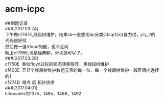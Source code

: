# acm-icpc  
##刷题记录      </br>
###[2017.03.24]       </br>
下午做cf787E,线段树维护，结果sb一直想用dp分类O(sqrt(n))暴力过，jiry_2的代码很好阿    </br>
然后做一道51nod的题，也不会阿    </br>
晚上cf785E,也是经典题，分块就可以了。 </br>
###[2017.03.29]     </br>
cf750E  类似floyd过程的状态转移矩阵，用线段树维护  </br>
cf400E  开17个线段树维护数组元素的每一位，每一个线段树维护一段区间内连续的1  </br>
cf274D  缩点 后 拓扑排序     </br>
###[2017.04.01]     </br>
hihocoder的1075，1485，1488，1492        </br>

